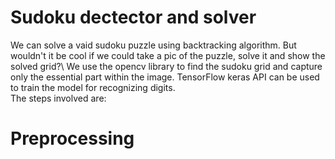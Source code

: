 # Sudoku dectector and solver

We can solve a vaid sudoku puzzle using backtracking algorithm. But wouldn't it be cool if we could take a pic of the puzzle, solve it and show the solved grid?\ 
We use the opencv library to find the sudoku grid and capture only the essential part within the image. TensorFlow keras API can be used to train the model for recognizing digits.\
The steps involved are:
# Preprocessing
